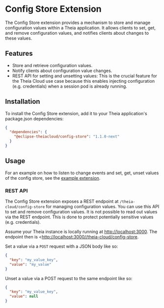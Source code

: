 # Config Store Extension

The Config Store extension provides a mechanism to store and manage configuration values within a Theia application. It allows clients to set, get, and remove configuration values, and notifies clients about changes to these values.

## Features

- Store and retrieve configuration values.
- Notify clients about configuration value changes.
- REST API for setting and unsetting values: This is the crucial feature for the Theia Cloud use case because this enables injecting configuration (e.g. credentials) when a session pod is already running.

## Installation

To install the Config Store extension, add it to your Theia application's package.json dependencies:

```json
{
  "dependencies": {
    "@eclipse-theiacloud/config-store": "1.1.0-next"
  }
}
```

## Usage

For an example on how to listen to change events and set, get, unset values of the config store,
see the [example extension](../../examples/config-store-example/).

### REST API

The Config Store extension exposes a REST endpoint at `/theia-cloud/config-store` for managing configuration values. You can use this API to set and remove configuration values. It is not possible to read out values via the REST endpoint. This is done to protect potentially sensitive values (e.g. credentials).

Assume your Theia instance is locally running at <http://localhost:3000>.
The endpoint then is <<http://localhost:3000//theia-cloud/config-store>.

Set a value via a `POST` request with a JSON body like so:

```json
{
  "key": "my_value_key",
  "value": "my_value"
}
```

Unset a value via a POST request to the same endpoint like so:

```json
{
  "key": "my_value_key",
  "value": null
}
```
